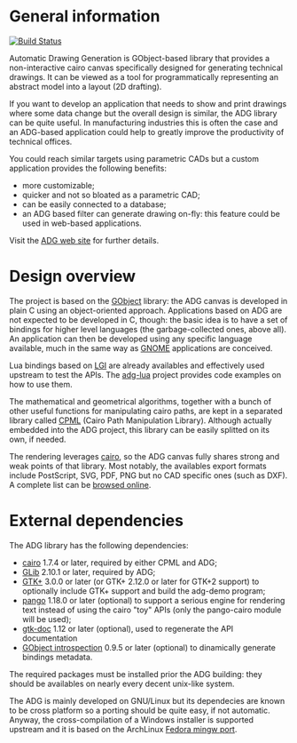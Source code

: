 General information
===================
[![Build Status](https://travis-ci.org/ntd/adg.svg?branch=master)](https://travis-ci.org/ntd/adg)

Automatic Drawing Generation is GObject-based library that provides
a non-interactive cairo canvas specifically designed for generating
technical drawings. It can be viewed as a tool for programmatically
representing an abstract model into a layout (2D drafting).

If you want to develop an application that needs to show and print
drawings where some data change but the overall design is similar,
the ADG library can be quite useful. In manufacturing industries
this is often the case and an ADG-based application could help to
greatly improve the productivity of technical offices.

You could reach similar targets using parametric CADs but a custom
application provides the following benefits:

 * more customizable;
 * quicker and not so bloated as a parametric CAD;
 * can be easily connected to a database;
 * an ADG based filter can generate drawing on-fly: this feature
   could be used in web-based applications.

Visit the [ADG web site](http://adg.entidi.com/) for further
details.


Design overview
===============

The project is based on the [GObject](http://www.gtk.org/) library:
the ADG canvas is developed in plain C using an object-oriented
approach. Applications based on ADG are not expected to be
developed in C, though: the basic idea is to have a set of bindings
for higher level languages (the garbage-collected ones, above all).
An application can then be developed using any specific language
available, much in the same way as [GNOME](http://www.gnome.org/)
applications are conceived.

Lua bindings based on [LGI](http://github.com/pavouk/lgi) are
already availables and effectively used upstream to test the APIs.
The [adg-lua](http://dev.entidi.com/p/adg-lua/) project provides
code examples on how to use them.

The mathematical and geometrical algorithms, together with a bunch
of other useful functions for manipulating cairo paths, are kept
in a separated library called [CPML](http://adg.entidi.com/cpml/)
(Cairo Path Manipulation Library). Although actually embedded into
the ADG project, this library can be easily splitted on its own,
if needed.

The rendering leverages [cairo](http://cairographics.org/), so the
ADG canvas fully shares strong and weak points of that library.
Most notably, the availables export formats include PostScript,
SVG, PDF, PNG but no CAD specific ones (such as DXF). A complete
list can be [browsed online](http://cairographics.org/backends/).


External dependencies
=====================

The ADG library has the following dependencies:

 * [cairo](http://cairographics.org/) 1.7.4 or later, required by
   either CPML and ADG;
 * [GLib](http://www.gtk.org/) 2.10.1 or later, required by ADG;
 * [GTK+](http://www.gtk.org/) 3.0.0 or later (or GTK+ 2.12.0 or
   later for GTK+2 support) to optionally include GTK+ support and
   build the adg-demo program;
 * [pango](http://www.pango.org/) 1.18.0 or later (optional)
   to support a serious engine for rendering text instead of using
   the cairo "toy" APIs (only the pango-cairo module will be used);
 * [gtk-doc](http://www.gtk.org/gtk-doc/) 1.12 or later (optional),
   used to regenerate the API documentation
 * [GObject introspection](http://live.gnome.org/GObjectIntrospection)
   0.9.5 or later (optional) to dinamically generate bindings
   metadata.

The required packages must be installed prior the ADG building:
they should be availables on nearly every decent unix-like system.

The ADG is mainly developed on GNU/Linux but its dependecies are
known to be cross platform so a porting should be quite easy, if
not automatic. Anyway, the cross-compilation of a Windows
installer is supported upstream and it is based on the ArchLinux
[Fedora mingw port](http://github.com/ntd/aur-fedora-mingw).
